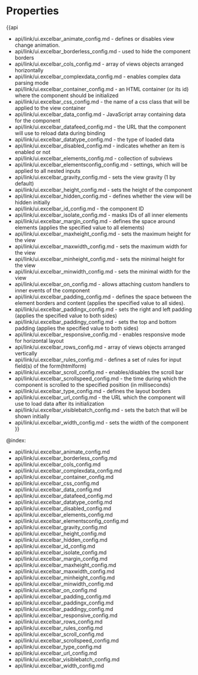 Properties
==========

{{api
- api/link/ui.excelbar_animate_config.md - defines or disables view change animation.
- api/link/ui.excelbar_borderless_config.md - used to hide the component borders
- api/link/ui.excelbar_cols_config.md - array of views objects arranged horizontally
- api/link/ui.excelbar_complexdata_config.md - enables complex data parsing mode
- api/link/ui.excelbar_container_config.md - an HTML container (or its id) where the component should be initialized
- api/link/ui.excelbar_css_config.md - the name of a css class that will be applied to the view container
- api/link/ui.excelbar_data_config.md - JavaScript array containing data for the component
- api/link/ui.excelbar_datafeed_config.md - the URL that the component will use to reload data during binding
- api/link/ui.excelbar_datatype_config.md - the type of loaded data
- api/link/ui.excelbar_disabled_config.md - indicates whether an item is enabled or not
- api/link/ui.excelbar_elements_config.md - collection of subviews
- api/link/ui.excelbar_elementsconfig_config.md - settings, which will be applied to all nested inputs
- api/link/ui.excelbar_gravity_config.md - sets the view gravity (1 by default)
- api/link/ui.excelbar_height_config.md - sets the height of the component
- api/link/ui.excelbar_hidden_config.md - defines whether the view will be hidden initially
- api/link/ui.excelbar_id_config.md - the component ID
- api/link/ui.excelbar_isolate_config.md - masks IDs of all inner elements
- api/link/ui.excelbar_margin_config.md - defines the space around elements (applies the specified value to all elements)
- api/link/ui.excelbar_maxheight_config.md - sets the maximum height for the view
- api/link/ui.excelbar_maxwidth_config.md - sets the maximum width for the view
- api/link/ui.excelbar_minheight_config.md - sets the minimal height for the view
- api/link/ui.excelbar_minwidth_config.md - sets the minimal width for the view
- api/link/ui.excelbar_on_config.md - allows attaching custom handlers to inner events of the component
- api/link/ui.excelbar_padding_config.md - defines the space between the element borders and content (applies the specified value to all sides).
- api/link/ui.excelbar_paddingx_config.md - sets the right and left padding (applies the specified value to both sides)
- api/link/ui.excelbar_paddingy_config.md - sets the top and bottom padding (applies the specified value to both sides)
- api/link/ui.excelbar_responsive_config.md - enables responsive mode for horizontal layout
- api/link/ui.excelbar_rows_config.md - array of views objects arranged vertically
- api/link/ui.excelbar_rules_config.md - defines a set of rules for input field(s) of the form(htmlform)
- api/link/ui.excelbar_scroll_config.md - enables/disables the scroll bar
- api/link/ui.excelbar_scrollspeed_config.md - the time during which the component is scrolled to the specified position (in milliseconds)
- api/link/ui.excelbar_type_config.md - defines the layout borders
- api/link/ui.excelbar_url_config.md - the URL which the component will use to load data after its initialization
- api/link/ui.excelbar_visiblebatch_config.md - sets the batch that will be shown initially
- api/link/ui.excelbar_width_config.md - sets the width of the component
}}

@index:
- api/link/ui.excelbar_animate_config.md
- api/link/ui.excelbar_borderless_config.md
- api/link/ui.excelbar_cols_config.md
- api/link/ui.excelbar_complexdata_config.md
- api/link/ui.excelbar_container_config.md
- api/link/ui.excelbar_css_config.md
- api/link/ui.excelbar_data_config.md
- api/link/ui.excelbar_datafeed_config.md
- api/link/ui.excelbar_datatype_config.md
- api/link/ui.excelbar_disabled_config.md
- api/link/ui.excelbar_elements_config.md
- api/link/ui.excelbar_elementsconfig_config.md
- api/link/ui.excelbar_gravity_config.md
- api/link/ui.excelbar_height_config.md
- api/link/ui.excelbar_hidden_config.md
- api/link/ui.excelbar_id_config.md
- api/link/ui.excelbar_isolate_config.md
- api/link/ui.excelbar_margin_config.md
- api/link/ui.excelbar_maxheight_config.md
- api/link/ui.excelbar_maxwidth_config.md
- api/link/ui.excelbar_minheight_config.md
- api/link/ui.excelbar_minwidth_config.md
- api/link/ui.excelbar_on_config.md
- api/link/ui.excelbar_padding_config.md
- api/link/ui.excelbar_paddingx_config.md
- api/link/ui.excelbar_paddingy_config.md
- api/link/ui.excelbar_responsive_config.md
- api/link/ui.excelbar_rows_config.md
- api/link/ui.excelbar_rules_config.md
- api/link/ui.excelbar_scroll_config.md
- api/link/ui.excelbar_scrollspeed_config.md
- api/link/ui.excelbar_type_config.md
- api/link/ui.excelbar_url_config.md
- api/link/ui.excelbar_visiblebatch_config.md
- api/link/ui.excelbar_width_config.md

